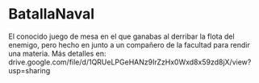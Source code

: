 # BatallaNaval
El conocido juego de mesa en el que ganabas al derribar la flota del enemigo, pero hecho en junto a un compañero de la facultad para rendir una materia.
Más detalles en: drive.google.com/file/d/1QRUeLPGeHANz9IrZzHx0Wxd8x59zd8jX/view?usp=sharing
